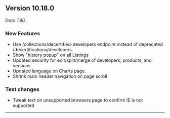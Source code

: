 
## Version 10.18.0
_Date TBD_

### New Features
* Use /collections/decertified-developers endpoint instead of deprecated /decertifications/developers.
* Show "history popup" on all Listings
* Updated security for edit/split/merge of developers, products, and versions
* Updated language on Charts page.
* Shrink main header navigation on page scroll

### Text changes
* Tweak text on unsupported browsers page to confirm IE is not supported

---
